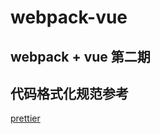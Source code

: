 # webpack-vue

## webpack + vue 第二期

## 代码格式化规范参考

[prettier](https://marketplace.visualstudio.com/items?itemName=esbenp.prettier-vscode)
